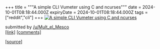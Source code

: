 +++
title = """A simple CLI Vumeter using C and ncurses"""
date = 2024-10-01T08:18:44.000Z
expiryDate = 2024-10-01T08:18:44.000Z
tags = ["reddit","cli"]
+++
[![A simple CLI Vumeter using C and ncurses](https://preview.redd.it/ypg62ljbt3sd1.gif?width=216&crop=smart&s=89b38fc38741fb9b400b1794747a92acce5c5619 "A simple CLI Vumeter using C and ncurses")](https://www.reddit.com/r/commandline/comments/1ftj1z8/a_simple_cli_vumeter_using_c_and_ncurses/)

submitted by [/u/Mult\_el\_Mesco](https://www.reddit.com/user/Mult_el_Mesco)  
[\[link\]](https://i.redd.it/ypg62ljbt3sd1.gif) [\[comments\]](https://www.reddit.com/r/commandline/comments/1ftj1z8/a_simple_cli_vumeter_using_c_and_ncurses/)

[[source]](https://www.reddit.com/r/commandline/comments/1ftj1z8/a_simple_cli_vumeter_using_c_and_ncurses/)
